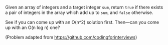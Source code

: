 Given an array of integers and a target integer `sum`, return `true` if there exists a pair of integers in the array which add up to `sum`, and `false` otherwise.

See if you can come up with an O(n^2) solution first. Then—can you come up with an O(n log n) one?



(Problem adapted from https://github.com/codingforinterviews)
